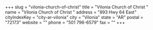 +++
slug = "vilonia-church-of-christ"
title = "Vilonia Church of Christ "
name = "Vilonia Church of Christ "
address = "893 Hwy 64 East"
cityIndexKey = "city-ar-vilonia"
city = "Vilonia"
state = "AR"
postal = "72173"
website = ""
phone = "501 796-6579"
fax = ""
+++
